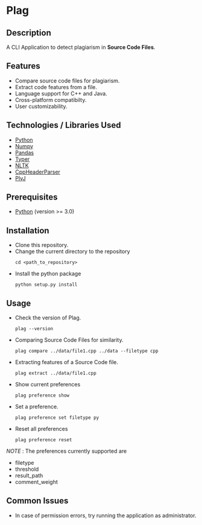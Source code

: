 # Plag

## Description
A CLI Application to detect plagiarism in **Source Code Files**.


## Features
- Compare source code files for plagiarism.
- Extract code features from a file.
- Language support for C++ and Java.
- Cross-platform compatibilty.
- User customizability.

## Technologies / Libraries Used
- [Python](https://www.python.org/)
- [Numpy](https://numpy.org/)
- [Pandas](https://pandas.pydata.org/)
- [Typer](https://typer.tiangolo.com/)
- [NLTK](https://www.nltk.org/)
- [CppHeaderParser](https://pypi.org/project/CppHeaderParser/)
- [PlyJ](https://github.com/musiKk/plyj)

## Prerequisites
- [Python](https://www.python.org/) (version >= 3.0)

## Installation
- Clone this repository.
- Change the current directory to the repository
  ```
  cd <path_to_repository>
  ```
- Install the python package
  ```
  python setup.py install
  ```

## Usage
- Check the version of Plag.
  ```
  plag --version
  ```
- Comparing Source Code Files for similarity.
  ```
  plag compare ../data/file1.cpp ../data --filetype cpp 
  ```
- Extracting features of a Source Code file.
  ```
  plag extract ../data/file1.cpp
  ```
- Show current preferences
  ```
  plag preference show
  ```
- Set a preference.
  ```
  plag preference set filetype py
  ```
- Reset all preferences
  ```
  plag preference reset
  ```
*NOTE* : The preferences currently supported are
  - filetype
  - threshold
  - result_path
  - comment_weight

## Common Issues
- In case of permission errors, try running the application as administrator.
